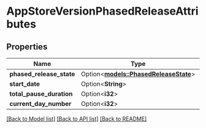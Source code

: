 # AppStoreVersionPhasedReleaseAttributes

## Properties

Name | Type | Description | Notes
------------ | ------------- | ------------- | -------------
**phased_release_state** | Option<[**models::PhasedReleaseState**](PhasedReleaseState.md)> |  | [optional]
**start_date** | Option<**String**> |  | [optional]
**total_pause_duration** | Option<**i32**> |  | [optional]
**current_day_number** | Option<**i32**> |  | [optional]

[[Back to Model list]](../README.md#documentation-for-models) [[Back to API list]](../README.md#documentation-for-api-endpoints) [[Back to README]](../README.md)


